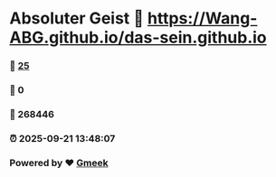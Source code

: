 # Absoluter Geist :link: https://Wang-ABG.github.io/das-sein.github.io 
### :page_facing_up: [25](https://Wang-ABG.github.io/das-sein.github.io/tag.html) 
### :speech_balloon: 0 
### :hibiscus: 268446 
### :alarm_clock: 2025-09-21 13:48:07 
### Powered by :heart: [Gmeek](https://github.com/Meekdai/Gmeek)
